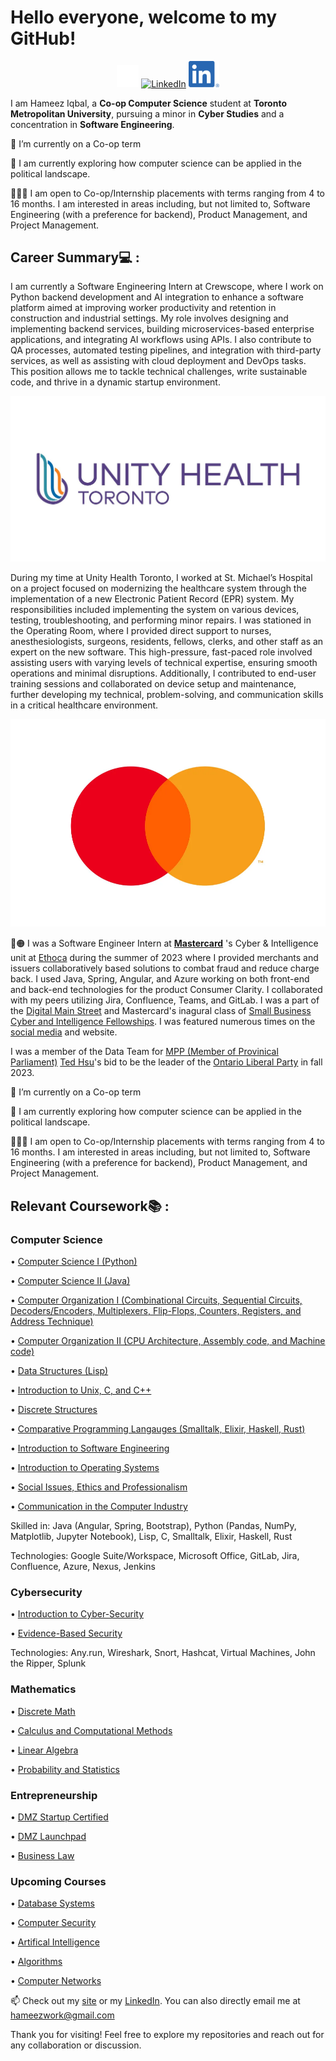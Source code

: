<!--
**Hameez10/Hameez10** is a ✨ _special_ ✨ repository because its `README.md` (this file) appears on your GitHub profile.

Here are some ideas to get you started:

- 🔭 I’m currently working on ...
- 🌱 I’m currently learning ...
- 👯 I’m looking to collaborate on ...
- 🤔 I’m looking for help with ...
- 💬 Ask me about ...
- 📫 How to reach me: ...
- 😄 Pronouns: ...
- ⚡ Fun fact: ...
-->

# Hello everyone, welcome to my GitHub!
              

<p align="center">
	<a href="https://twitter.com/IqbalHameez"><img src="images/x.svg" width="35" alt="X (formerly Twitter)"></a>
	<a href="https://www.instagram.com/hameezii/?next=%2F"><img src="images/Instagram_Glyph_Gradient.svg" width="42" alt="LinkedIn"></a>
	<a href="https://www.linkedin.com/in/hameez-iqbal/"><img src="images/LI-In-Bug.svg" width="49" alt="LinkedIn"></a>
</p>


I am Hameez Iqbal, a **Co-op Computer Science** student at **Toronto Metropolitan University**, pursuing a minor in **Cyber Studies** and a concentration in **Software Engineering**.

🌱 I’m currently on a Co-op term

🤔 I am currently exploring how computer science can be applied in the political landscape.

👨🏾‍💻 I am open to Co-op/Internship placements with terms ranging from 4 to 16 months. I am interested in areas including, but not limited to, Software Engineering (with a preference for backend), Product Management, and Project Management.

## Career Summary💻 :

I am currently a Software Engineering Intern at Crewscope, where I work on Python backend development and AI integration to enhance a software platform aimed at improving worker productivity and retention in construction and industrial settings. My role involves designing and implementing backend services, building microservices-based enterprise applications, and integrating AI workflows using APIs. I also contribute to QA processes, automated testing pipelines, and integration with third-party services, as well as assisting with cloud deployment and DevOps tasks. This position allows me to tackle technical challenges, write sustainable code, and thrive in a dynamic startup environment.

![alt text][UnityLogo]

During my time at Unity Health Toronto, I worked at St. Michael’s Hospital on a project focused on modernizing the healthcare system through the implementation of a new Electronic Patient Record (EPR) system. My responsibilities included implementing the system on various devices, testing, troubleshooting, and performing minor repairs. I was stationed in the Operating Room, where I provided direct support to nurses, anesthesiologists, surgeons, residents, fellows, clerks, and other staff as an expert on the new software. This high-pressure, fast-paced role involved assisting users with varying levels of technical expertise, ensuring smooth operations and minimal disruptions. Additionally, I contributed to end-user training sessions and collaborated on device setup and maintenance, further developing my technical, problem-solving, and communication skills in a critical healthcare environment.


![alt text][MastercardLogoLarge]

🔴🟠 I was a Software Engineer Intern at **[Mastercard](https://www.mastercard.ca/en-ca.html)** 's Cyber & Intelligence unit at [Ethoca](https://www.ethoca.com) during the summer of 2023 where I provided merchants and issuers collaboratively based solutions to combat fraud and reduce charge back. I used Java, Spring, Angular, and Azure working on both front-end and back-end technologies for the product Consumer Clarity. I collaborated with my peers utilizing Jira, Confluence, Teams, and GitLab. I was a part of the [Digital Main Street](https://digitalmainstreet.ca) and Mastercard's inagural class of [Small Business Cyber and Intelligence Fellowships](https://digitalmainstreet.ca/dms-mastercard-fellowship/). I was featured numerous times on the [social media](https://www.linkedin.com/feed/update/urn:li:activity:7089355806915133441?utm_source=share&utm_medium=member_desktop) and website.

I was a member of the Data Team for [MPP (Member of Provinical Parliament)](https://www.ola.org/en/members/all/ted-hsu) [Ted Hsu](https://www.tedhsu.ca)'s bid to be the leader of the [Ontario Liberal Party](https://ontarioliberal.ca) in fall 2023.

🌱 I’m currently on a Co-op term

🤔 I am currently exploring how computer science can be applied in the political landscape.

👨🏾‍💻 I am open to Co-op/Internship placements with terms ranging from 4 to 16 months. I am interested in areas including, but not limited to, Software Engineering (with a preference for backend), Product Management, and Project Management.

## Relevant Coursework📚 :
### Computer Science
• [Computer Science I (Python)](https://www.torontomu.ca/calendar/2024-2025/courses/computer-science/CPS/109/)


• [Computer Science II (Java)](https://www.torontomu.ca/calendar/2024-2025/courses/computer-science/CPS/209/)


• [Computer Organization I (Combinational Circuits, Sequential Circuits, Decoders/Encoders, Multiplexers, Flip-Flops, Counters, Registers, and Address Technique)](https://www.torontomu.ca/calendar/2024-2025/courses/computer-science/CPS/213/)


• [Computer Organization II (CPU Architecture, Assembly code, and Machine code)](https://www.torontomu.ca/calendar/2024-2025/courses/computer-science/CPS/310/)


• [Data Structures (Lisp)](https://www.torontomu.ca/calendar/2024-2025/courses/computer-science/CPS/305/)


• [Introduction to Unix, C, and C++](https://www.torontomu.ca/calendar/2024-2025/courses/computer-science/CPS/393/)


• [Discrete Structures](https://www.torontomu.ca/calendar/2024-2025/courses/computer-science/CPS/420/)


• [Comparative Programming Langauges (Smalltalk, Elixir, Haskell, Rust)](https://www.torontomu.ca/calendar/2024-2025/courses/computer-science/CPS/506/)


• [Introduction to Software Engineering](https://www.torontomu.ca/calendar/2024-2025/courses/computer-science/CPS/406/)


• [Introduction to Operating Systems](https://www.torontomu.ca/calendar/2024-2025/courses/computer-science/CPS/590/)


• [Social Issues, Ethics and Professionalism](https://www.torontomu.ca/calendar/2024-2025/courses/computer-science/CPS/412/)


• [Communication in the Computer Industry](https://www.torontomu.ca/calendar/2024-2025/courses/communication/CMN/300/)


Skilled in: Java (Angular, Spring, Bootstrap), Python (Pandas, NumPy, Matplotlib, Jupyter Notebook), Lisp, C, Smalltalk, Elixir, Haskell, Rust

Technologies: Google Suite/Workspace, Microsoft Office, GitLab, Jira, Confluence, Azure, Nexus, Jenkins

### Cybersecurity
• [Introduction to Cyber-Security](https://www.torontomu.ca/calendar/2024-2025/courses/computer-science/CPS/571/)


• [Evidence-Based Security](https://continuing.torontomu.ca/search/publicCourseSearchDetails.do?method=load&courseId=14310185)

Technologies: Any.run, Wireshark, Snort, Hashcat, Virtual Machines, John the Ripper, Splunk

### Mathematics


• [Discrete Math](https://www.torontomu.ca/calendar/2024-2025/courses/mathematics/MTH/110/)


• [Calculus and Computational Methods](https://www.torontomu.ca/calendar/2024-2025/courses/mathematics/MTH/207/)


• [Linear Algebra](https://www.torontomu.ca/calendar/2024-2025/courses/mathematics/MTH/108/)


• [Probability and Statistics](https://www.torontomu.ca/calendar/2024-2025/courses/mathematics/MTH/380/)

### Entrepreneurship

• [DMZ Startup Certified](https://dmz.torontomu.ca/wp-content/uploads/2024/10/Startup-Certified-Package-W2024.pdf)


• [DMZ Launchpad](https://www.dmzlaunchpad.ca/courses/desjardins)


• [Business Law](https://www.torontomu.ca/calendar/2024-2025/courses/law/LAW/122/)


### Upcoming Courses

• [Database Systems](https://www.torontomu.ca/calendar/2024-2025/courses/computer-science/CPS/510/)


• [Computer Security](https://www.torontomu.ca/calendar/2024-2025/courses/computer-science/CPS/633/)


• [Artifical Intelligence](https://www.torontomu.ca/calendar/2024-2025/courses/computer-science/CPS/721/)


• [Algorithms](https://www.torontomu.ca/calendar/2024-2025/courses/computer-science/CPS/616/)


• [Computer Networks](https://www.torontomu.ca/calendar/2024-2025/courses/computer-science/CPS/706/)


📫 Check out my [site](https://www.hameeziqbal.ca) or my [LinkedIn](https://www.linkedin.com/in/hameez-iqbal/). You can also directly email me at hameezwork@gmail.com

Thank you for visiting! Feel free to explore my repositories and reach out for any collaboration or discussion.

<!--
Images
https://github.com/Hameez10/Hameez10/blob/9ba81b3ae412a316363689244e49a2d69dd9b477/images/ma_symbol_opt_73_1x.png
-->
[UnityLogo]: https://github.com/Hameez10/Hameez10/blob/main/images/UnityLogo.jpg
[MastercardLogo]: https://github.com/Hameez10/Hameez10/blob/9ba81b3ae412a316363689244e49a2d69dd9b477/images/ma_symbol_opt_73_1x.png
[MastercardLogoLarge]: https://github.com/Hameez10/Hameez10/blob/main/images/Mastercard%20Logo%20Large.webp
